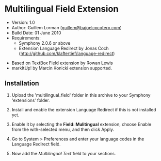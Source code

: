 Multilingual Field Extension
============================

* Version: 1.0
* Author: Guillem Lorman (guillem@bajoelcocotero.com)
* Build Date: 01 June 2010
* Requirements:  
	- Symphony 2.0.6 or above
	- Extension Language Redirect by Jonas Coch (<http://github.com/klaftertief/language-redirect>)

- Based on TextBox Field extension by Rowan Lewis
- markItUp! by Marcin Konicki extension supported.

Installation
------------

1. Upload the 'multilingual_field' folder in this archive to your Symphony 'extensions' folder.

2. Install and enable the extension Language Redirect if this is not installed yet.

3. Enable it by selecting the **Field: Mulitingual** extension, choose Enable from the with-selected menu, and then click Apply.

4. Go to System > Preferences and enter your language codes in the Language Redirect field.

5. Now add the *Multilingual Text* field to your sections.